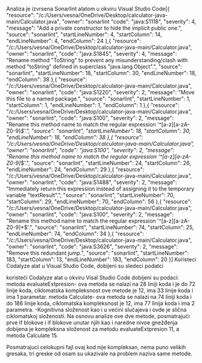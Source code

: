 Analiza je izvrsena Sonarlint alatom u okviru Visual Studio Code[{
	"resource": "/c:/Users/vesna/OneDrive/Desktop/calculator-java-main/Calculator.java",
	"owner": "sonarlint
	"code": "java:S1118",
	"severity": 4,
	"message": "Add a private constructor to hide the implicit public one.",
	"source": "sonarlint",
	"startLineNumber": 4,
	"startColumn": 14,
	"endLineNumber": 4,
	"endColumn": 24
},{
	"resource": "/c:/Users/vesna/OneDrive/Desktop/calculator-java-main/Calculator.java",
	"owner": "sonarlint",
	"code": "java:S1845",
	"severity": 4,
	"message": "Rename method \"ToString\" to prevent any misunderstanding/clash with method \"toString\" defined in superclass \"java.lang.Object\".",
	"source": "sonarlint",
	"startLineNumber": 18,
	"startColumn": 30,
	"endLineNumber": 18,
	"endColumn": 38
},{
	"resource": "/c:/Users/vesna/OneDrive/Desktop/calculator-java-main/Calculator.java",
	"owner": "sonarlint",
	"code": "java:S1220",
	"severity": 2,
	"message": "Move this file to a named package.",
	"source": "sonarlint",
	"startLineNumber": 1,
	"startColumn": 1,
	"endLineNumber": 1,
	"endColumn": 1
},{
	"resource": "/c:/Users/vesna/OneDrive/Desktop/calculator-java-main/Calculator.java",
	"owner": "sonarlint",
	"code": "java:S100",
	"severity": 2,
	"message": "Rename this method name to match the regular expression '^[a-z][a-zA-Z0-9]*$'.",
	"source": "sonarlint",
	"startLineNumber": 18,
	"startColumn": 30,
	"endLineNumber": 18,
	"endColumn": 38
},{
	"resource": "/c:/Users/vesna/OneDrive/Desktop/calculator-java-main/Calculator.java",
	"owner": "sonarlint",
	"code": "java:S100",
	"severity": 2,
	"message": "Rename this method name to match the regular expression '^[a-z][a-zA-Z0-9]*$'.",
	"source": "sonarlint",
	"startLineNumber": 24,
	"startColumn": 26,
	"endLineNumber": 24,
	"endColumn": 29
},{
	"resource": "/c:/Users/vesna/OneDrive/Desktop/calculator-java-main/Calculator.java",
	"owner": "sonarlint",
	"code": "java:S1488",
	"severity": 2,
	"message": "Immediately return this expression instead of assigning it to the temporary variable \"textResult\".",
	"source": "sonarlint",
	"startLineNumber": 70,
	"startColumn": 29,
	"endLineNumber": 70,
	"endColumn": 56
},{
	"resource": "/c:/Users/vesna/OneDrive/Desktop/calculator-java-main/Calculator.java",
	"owner": "sonarlint",
	"code": "java:S100",
	"severity": 2,
	"message": "Rename this method name to match the regular expression '^[a-z][a-zA-Z0-9]*$'.",
	"source": "sonarlint",
	"startLineNumber": 74,
	"startColumn": 25,
	"endLineNumber": 74,
	"endColumn": 34
},{
	"resource": "/c:/Users/vesna/OneDrive/Desktop/calculator-java-main/Calculator.java",
	"owner": "sonarlint",
	"code": "java:S3626",
	"severity": 2,
	"message": "Remove this redundant jump.",
	"source": "sonarlint",
	"startLineNumber": 183,
	"startColumn": 13,
	"endLineNumber": 183,
	"endColumn": 20
}]
Koristeci Codalyze alat u Visual Studio Code, dobijeni su sledeci podatci

koristeći Codalyze alat u okviru Visal Studio Code dobijeni su podaci: metoda evaluateExtpresion- 
ova metoda se nalazi na 28 liniji koda i je do 72 linije koda, ciklomatska kompleksnost ove metode je 12, 
ima 33 linije koda i ima 1 parametar. metoda Calculate- ova metoda se nalazi na 74 liniji koda i do 186 linije koda, 
ciklomatska kompleksnost je 12, ima 77 linija koda i ima 2 parametra. -Kognitivna složenost kao i u većini slučajeva 
i ovde je slična ciklomatskoj složenosti. Na osnovu analize ove dve metode, posmatrajući prve if blokove i if blokove 
unutar njih kao i naredne nivoe gnežđenja dobijena je kompleksna složenost za metodu evaluateExtpresion 11, a metoda Calculate 15.

Posmatrajuci celokupni fajl ovaj kod nije kompleksan, nema puno velikih gresaka, tri greske od osam su ukazivale na problem naziva
same metode.

